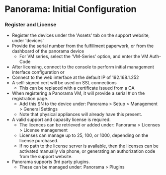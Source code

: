 # Panorama: Initial Configuration

### Register and License
* Register the devices under the 'Assets' tab on the support website, under 'devices'
* Provide the serial number from the fulfillment paperwork, or from the dashboard of the panorama device
  * For VM series, select the 'VM-Series' option, and enter the VM Auth-Code
* After licensing, connect to the console to perform initial management interface configuration
or
* Connect to the web interface at the default IP of 192.168.1.252
* A self-signed cert will be used on SSL connections
  * This can be replaced with a certificate issued from a CA
* When registering a Panorama VM, it will provide a serial # on the registration page.
  * Add this SN to the device under: Panorama > Setup > Management > General Settings
  * Note that physical appliances will already have this present.
* A valid support and capasity license is required.
  * The licences can be retrieved or added under: Panorama > Licenses > License management
  * Licenses can manage up to 25, 100, or 1000, depending on the license purchased.
  * If no path to the license server is available, then the licenses can be activated manually via phone, or generating an authorization code from the support website.
* Panorama supports 3rd party plugins.
  * These can be managed under: Panorama > Plugins

